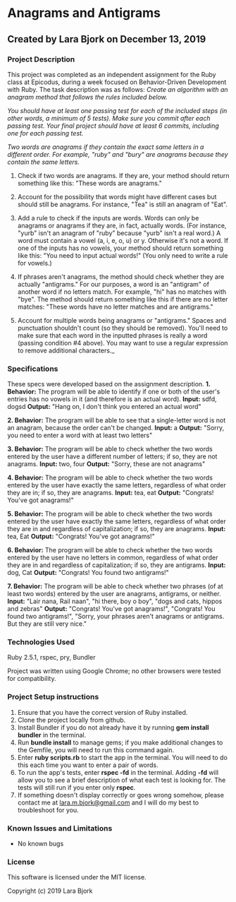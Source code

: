 # Anagrams and Antigrams
## Created by Lara Bjork on December 13, 2019
### Project Description

This project was completed as an independent assignment for the Ruby class  at Epicodus, during a week focused on Behavior-Driven Development with Ruby. The task description was as follows:
_Create an algorithm with an anagram method that follows the rules included below._

_You should have at least one passing test for each of the included steps (in other words, a minimum of 5 tests). Make sure you commit after each passing test. Your final project should have at least 6 commits, including one for each passing test._

_Two words are anagrams if they contain the exact same letters in a different order. For example, "ruby" and "bury" are anagrams because they contain the same letters._

  1. Check if two words are anagrams. If they are, your method should return something like this: "These words are anagrams."

  2. Account for the possibility that words might have different cases but should still be anagrams. For instance, "Tea" is still an anagram of "Eat".

  3. Add a rule to check if the inputs are words. Words can only be anagrams or anagrams if they are, in fact, actually words. (For instance, "yurb" isn't an anagram of "ruby" because "yurb" isn't a real word.) A word must contain a vowel (a, i, e, o, u) or y. Otherwise it's not a word. If one of the inputs has no vowels, your method should return something like this: "You need to input actual words!" (You only need to write a rule for vowels.)

  4. If phrases aren't anagrams, the method should check whether they are actually "antigrams." For our purposes, a word is an "antigram" of another word if no letters match. For example, "hi" has no matches with "bye". The method should return something like this if there are no letter matches: "These words have no letter matches and are antigrams."

  5. Account for multiple words being anagrams or "antigrams." Spaces and punctuation shouldn't count (so they should be removed). You'll need to make sure that each word in the inputted phrases is really a word (passing condition #4 above). You may want to use a regular expression to remove additional characters._

### Specifications
These specs were developed based on the assignment description.
**1. Behavior:** The program will be able to identify if one or both of the user's entries has no vowels in it (and therefore is an actual word).
**Input:** sdfd, dogsd
**Output:** "Hang on, I don't think you entered an actual word"

**2. Behavior:** The program will be able to see that a single-letter word is not an anagram, because the order can't be changed.
**Input:** a
**Output:** "Sorry, you need to enter a word with at least two letters"

**3. Behavior:** The program will be able to check whether the two words entered by the user have a different number of letters; if so, they are not anagrams.
**Input:** two, four
**Output:** "Sorry, these are not anagrams"

**4. Behavior:** The program will be able to check whether the two words entered by the user have exactly the same letters, regardless of what order they are in; if so, they are anagrams.
**Input:** tea, eat
**Output:** "Congrats! You've got anagrams!"

**5. Behavior:** The program will be able to check whether the two words entered by the user have exactly the same letters, regardless of what order they are in and regardless of capitalization; if so, they are anagrams.
**Input:** tea, Eat
**Output:** "Congrats! You've got anagrams!"

**6. Behavior:** The program will be able to check whether the two words entered by the user have no letters in common, regardless of what order they are in and regardless of capitalization; if so, they are antigrams.
**Input:** dog, Cat
**Output:** "Congrats! You found two antigrams!"

**7. Behavior:** The program will be able to check whether two phrases (of at least two words) entered by the user are anagrams, antigrams, or neither.
**Input:** "Lair nana, Rail naan", "hi there, boy o boy", "dogs and cats, hippos and zebras"
**Output:** "Congrats! You've got anagrams!", "Congrats! You found two antigrams!",
"Sorry, your phrases aren't anagrams or antigrams. But they are still very nice."

### Technologies Used
Ruby 2.5.1, rspec, pry, Bundler

Project was written using Google Chrome; no other browsers were tested for compatibility.

### Project Setup instructions
1. Ensure that you have the correct version of Ruby installed.
2. Clone the project locally from github.
3. Install Bundler if you do not already have it by running **gem install bundler** in the terminal.
4. Run **bundle install** to manage gems; if you make additional changes to the Gemfile, you will need to run this command again.
5. Enter **ruby scripts.rb** to start the app in the terminal. You will need to do this each time you want to enter a pair of words.
6. To run the app's tests, enter **rspec -fd** in the terminal. Adding **-fd** will allow you to see a brief description of what each test is looking for. The tests will still run if you enter only **rspec**.
6. If something doesn't display correctly or goes wrong somehow, please contact me at <lara.m.bjork@gmail.com> and I will do my best to troubleshoot for you.

### Known Issues and Limitations
* No known bugs

### License
This software is licensed under the MIT license.

Copyright (c) 2019 Lara Bjork
